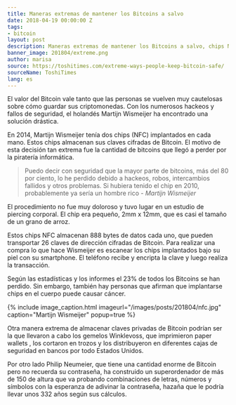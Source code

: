 ```yaml
---
title: Maneras extremas de mantener los Bitcoins a salvo
date: 2018-04-19 00:00:00 Z
tags:
- bitcoin
layout: post
description: Maneras extremas de mantener los Bitcoins a salvo, chips NFC, paper wallets.
banner_image: 201804/extreme.png
author: marisa
source: https://toshitimes.com/extreme-ways-people-keep-bitcoin-safe/
sourceName: ToshiTimes
lang: es
---
```


El valor del Bitcoin vale tanto que las personas se vuelven muy cautelosas sobre cómo guardar sus criptomonedas. Con los numerosos hackeos y fallos de seguridad, el holandés Martijn Wismeijer ha encontrado una solución drástica.

<!--more-->

En 2014, Martijn Wismeijer tenía dos chips (NFC) implantados en cada mano. Estos chips almacenan sus claves cifradas de Bitcoin. El motivo de esta decisión tan extrema fue la cantidad de bitcoins que llegó a perder por la piratería informática.

> Puedo decir con seguridad que la mayor parte de bitcoins, más del 80 por ciento, lo he perdido debido a hackeos, robos, intercambios fallidos y otros problemas. Si hubiera tenido el chip en 2010, probablemente ya sería un hombre rico <cite>- Martijn Wismeijer</cite>

El procedimiento no fue muy doloroso y tuvo lugar en un estudio de piercing corporal. El chip era pequeño, 2mm x 12mm, que es casi el tamaño de un grano de arroz.

Estos chips NFC almacenan 888 bytes de datos cada uno, que pueden transportar 26 claves de dirección cifradas de Bitcoin. Para realizar una compra lo que hace Wismeijer es escanear los chips implantados bajo su piel con su smartphone. El teléfono recibe y encripta la clave y luego realiza la transacción.

Según las estadísticas y los informes el 23% de todos los Bitcoins se han perdido. Sin embargo, también hay personas que afirman que implantarse chips en el cuerpo puede causar cáncer.

{% include image_caption.html imageurl="/images/posts/201804/nfc.jpg" caption="Martijn Wismeijer" popup=true %}

Otra manera extrema de almacenar claves privadas de Bitcoin podrían ser la que llevaron a cabo los gemelos Winklevoss, que imprimieron paper wallets , los cortaron en trozos y los distribuyeron en diferentes cajas de seguridad en bancos por todo Estados Unidos.

Por otro lado Philip Neumeier, que tiene una cantidad enorme de Bitcoin pero no recuerda su contraseña, ha construido un superordenador de más de 150 de altura que va probando combinaciones de letras, números y símbolos con la esperanza de adivinar la contraseña, hazaña que le podría llevar unos 332 años según sus cálculos.

